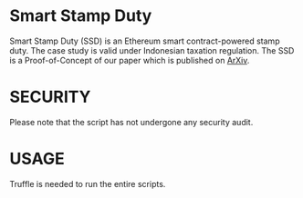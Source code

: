 # Smart Stamp Duty
Smart Stamp Duty (SSD) is an Ethereum smart contract-powered stamp duty. 
The case study is valid under Indonesian taxation regulation.
The SSD is a Proof-of-Concept of our paper which is published on [ArXiv](https://arxiv.org/abs/1812.04116).

# SECURITY
Please note that the script has not undergone any security audit.

# USAGE
Truffle is needed to run the entire scripts.
